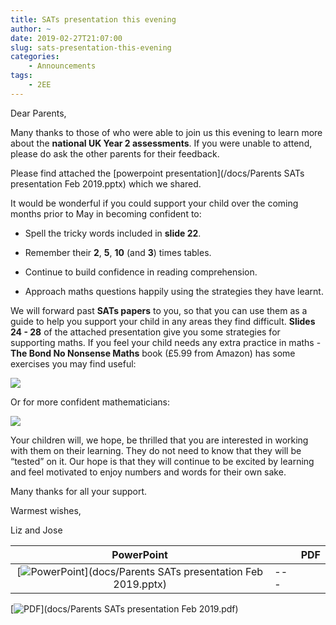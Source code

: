 ```yaml
---
title: SATs presentation this evening
author: ~
date: 2019-02-27T21:07:00
slug: sats-presentation-this-evening
categories:
    - Announcements
tags:
    - 2EE
---
```


Dear Parents,

Many thanks to those of who were able to join us this evening to learn more about the **national UK Year 2 assessments**. If you were unable to attend, please do ask the other parents for their feedback.  

Please find attached the [powerpoint presentation](/docs/Parents SATs presentation Feb 2019.pptx) which we shared. 

It would be wonderful if you could support your child over the coming months prior to May in becoming confident to:

* Spell the tricky words included in **slide 22**.

* Remember their **2**, **5**, **10** (and **3**) times tables.

* Continue to build confidence in reading comprehension.

* Approach maths questions happily using the strategies they have learnt.

We will forward past **SATs papers** to you, so that you can use them as a guide to help you support your child in any areas they find difficult. **Slides 24 - 28** of the attached presentation give you some strategies for supporting maths. If you feel your child needs any extra practice in maths - **The Bond No Nonsense Maths** book (£5.99 from Amazon) has some exercises you may find useful: 

[![](/images/noNonesenseMaths6to7.jpg)](https://www.amazon.co.uk/Bond-Maths-Nonsense-6-7-years/dp/0192740466)

Or for more confident mathematicians: 

[![](/images/noNonesenseMaths7to8.jpg)](https://www.amazon.co.uk/Bond-Maths-Nonsense-7-8-years/dp/0192740474/ref=pd_sim_14_6?_encoding=UTF8&psc=1&refRID=4QDY818N48VC9C8MP202)

Your children will, we hope, be thrilled that you are interested in working with them on their learning.  They do not need to know that they will be “tested” on it. Our hope is that they will continue to be excited by learning and feel motivated to enjoy numbers and words for their own sake.

Many thanks for all your support.

Warmest wishes,

Liz and Jose

PowerPoint | &nbsp; | PDF
:---:|---|:---:
[![PowerPoint](/images/sats.png)](docs/Parents SATs presentation Feb 2019.pptx) | --- |
[![PDF](/images/sats.png)](docs/Parents SATs presentation Feb 2019.pdf)
